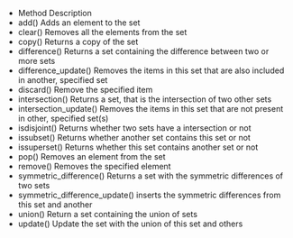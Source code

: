 - Method	Description
- add()	Adds an element to the set
- clear()	Removes all the elements from the set
- copy()	Returns a copy of the set
- difference()	Returns a set containing the difference between two or more sets
- difference_update()	Removes the items in this set that are also included in another, specified set
- discard()	Remove the specified item
- intersection()	Returns a set, that is the intersection of two other sets
- intersection_update()	Removes the items in this set that are not present in other, specified set(s)
- isdisjoint()	Returns whether two sets have a intersection or not
- issubset()	Returns whether another set contains this set or not
- issuperset()	Returns whether this set contains another set or not
- pop()	Removes an element from the set
- remove()	Removes the specified element
- symmetric_difference()	Returns a set with the symmetric differences of two sets
- symmetric_difference_update()	inserts the symmetric differences from this set and another
- union()	Return a set containing the union of sets
- update()	Update the set with the union of this set and others